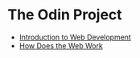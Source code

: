 # The Odin Project

* [Introduction to Web Development](./introductiontowebdevelopment.md)
* [How Does the Web Work](./howdoesthewebwork.md)